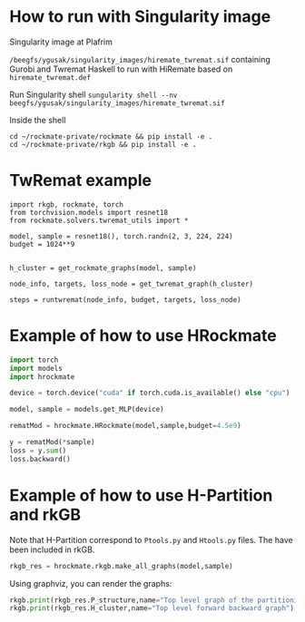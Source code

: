 # How to run with Singularity image

Singularity image at Plafrim

`/beegfs/ygusak/singularity_images/hiremate_twremat.sif` containing Gurobi and Twremat Haskell to run with HiRemate based on `hiremate_twremat.def`

Run Singularity shell
`sungularity shell --nv beegfs/ygusak/singularity_images/hiremate_twremat.sif`

Inside the shell
```
cd ~/rockmate-private/rockmate && pip install -e . 
cd ~/rockmate-private/rkgb && pip install -e .

```

# TwRemat example
```
import rkgb, rockmate, torch
from torchvision.models import resnet18
from rockmate.solvers.twremat_utils import *

model, sample = resnet18(), torch.randn(2, 3, 224, 224)
budget = 1024**9


h_cluster = get_rockmate_graphs(model, sample)

node_info, targets, loss_node = get_twremat_graph(h_cluster) 

steps = runtwremat(node_info, budget, targets, loss_node)

```



# Example of how to use HRockmate

```python
import torch
import models
import hrockmate

device = torch.device("cuda" if torch.cuda.is_available() else "cpu")

model, sample = models.get_MLP(device)

rematMod = hrockmate.HRockmate(model,sample,budget=4.5e9)

y = rematMod(*sample)
loss = y.sum()
loss.backward()
```

# Example of how to use H-Partition and rkGB
Note that H-Partition correspond to `Ptools.py` and `Htools.py` files.
The have been included in rkGB.

```python
rkgb_res = hrockmate.rkgb.make_all_graphs(model,sample)
```

Using graphviz, you can render the graphs:

```python
rkgb.print(rkgb_res.P_structure,name="Top level graph of the partitioning")
rkgb.print(rkgb_res.H_cluster,name="Top level forward backward graph")
```
